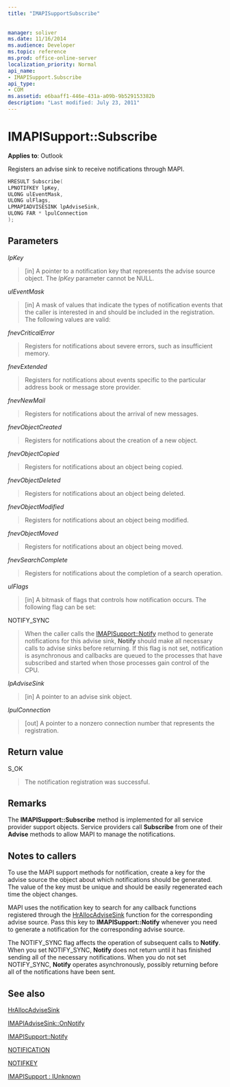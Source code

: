 ```yaml
---
title: "IMAPISupportSubscribe"
 
 
manager: soliver
ms.date: 11/16/2014
ms.audience: Developer
ms.topic: reference
ms.prod: office-online-server
localization_priority: Normal
api_name:
- IMAPISupport.Subscribe
api_type:
- COM
ms.assetid: e6baaff1-446e-431a-a09b-9b529153382b
description: "Last modified: July 23, 2011"
---
```


# IMAPISupport::Subscribe

  
  
**Applies to**: Outlook 
  
Registers an advise sink to receive notifications through MAPI.
  
```cpp
HRESULT Subscribe(
LPNOTIFKEY lpKey,
ULONG ulEventMask,
ULONG ulFlags,
LPMAPIADVISESINK lpAdviseSink,
ULONG FAR * lpulConnection
);
```

## Parameters

 _lpKey_
  
> [in] A pointer to a notification key that represents the advise source object. The  _lpKey_ parameter cannot be NULL. 
    
 _ulEventMask_
  
> [in] A mask of values that indicate the types of notification events that the caller is interested in and should be included in the registration. The following values are valid:
    
 _fnevCriticalError_
  
> Registers for notifications about severe errors, such as insufficient memory.
    
 _fnevExtended_
  
> Registers for notifications about events specific to the particular address book or message store provider.
    
 _fnevNewMail_
  
> Registers for notifications about the arrival of new messages. 
    
 _fnevObjectCreated_
  
> Registers for notifications about the creation of a new object.
    
 _fnevObjectCopied_
  
> Registers for notifications about an object being copied.
    
 _fnevObjectDeleted_
  
> Registers for notifications about an object being deleted.
    
 _fnevObjectModified_
  
> Registers for notifications about an object being modified.
    
 _fnevObjectMoved_
  
> Registers for notifications about an object being moved.
    
 _fnevSearchComplete_
  
> Registers for notifications about the completion of a search operation.
    
 _ulFlags_
  
> [in] A bitmask of flags that controls how notification occurs. The following flag can be set:
    
NOTIFY_SYNC 
  
> When the caller calls the [IMAPISupport::Notify](imapisupport-notify.md) method to generate notifications for this advise sink, **Notify** should make all necessary calls to advise sinks before returning. If this flag is not set, notification is asynchronous and callbacks are queued to the processes that have subscribed and started when those processes gain control of the CPU. 
    
 _lpAdviseSink_
  
> [in] A pointer to an advise sink object. 
    
 _lpulConnection_
  
> [out] A pointer to a nonzero connection number that represents the registration.
    
## Return value

S_OK 
  
> The notification registration was successful.
    
## Remarks

The **IMAPISupport::Subscribe** method is implemented for all service provider support objects. Service providers call **Subscribe** from one of their **Advise** methods to allow MAPI to manage the notifications. 
  
## Notes to callers

To use the MAPI support methods for notification, create a key for the advise source the object about which notifications should be generated. The value of the key must be unique and should be easily regenerated each time the object changes. 
  
MAPI uses the notification key to search for any callback functions registered through the [HrAllocAdviseSink](hrallocadvisesink.md) function for the corresponding advise source. Pass this key to **IMAPISupport::Notify** whenever you need to generate a notification for the corresponding advise source. 
  
The NOTIFY_SYNC flag affects the operation of subsequent calls to **Notify**. When you set NOTIFY_SYNC, **Notify** does not return until it has finished sending all of the necessary notifications. When you do not set NOTIFY_SYNC, **Notify** operates asynchronously, possibly returning before all of the notifications have been sent. 
  
## See also



[HrAllocAdviseSink](hrallocadvisesink.md)
  
[IMAPIAdviseSink::OnNotify](imapiadvisesink-onnotify.md)
  
[IMAPISupport::Notify](imapisupport-notify.md)
  
[NOTIFICATION](notification.md)
  
[NOTIFKEY](notifkey.md)
  
[IMAPISupport : IUnknown](imapisupportiunknown.md)


